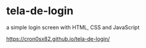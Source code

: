 # tela-de-login
a simple login screen with HTML, CSS and JavaScript

https://cron0sx82.github.io/tela-de-login/
